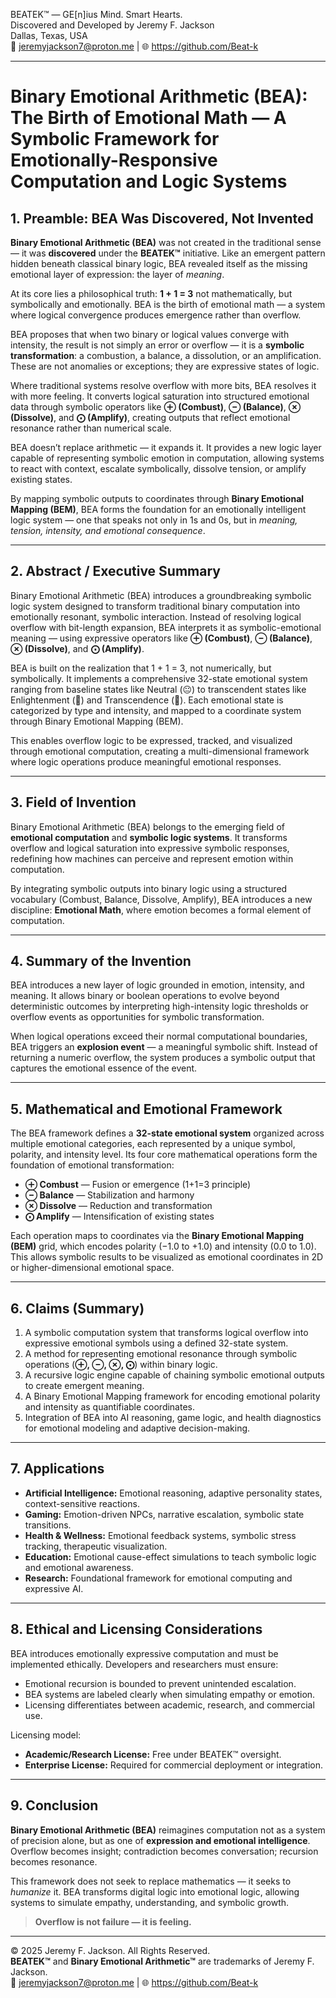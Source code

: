 BEATEK™ — GE[n]ius Mind. Smart Hearts.  
Discovered and Developed by Jeremy F. Jackson  
Dallas, Texas, USA  
📧 jeremyjackson7@proton.me | 🌐 https://github.com/Beat-k

---

# Binary Emotional Arithmetic (BEA): The Birth of Emotional Math — A Symbolic Framework for Emotionally-Responsive Computation and Logic Systems

## 1. Preamble: BEA Was Discovered, Not Invented

**Binary Emotional Arithmetic (BEA)** was not created in the traditional sense — it was **discovered** under the **BEATEK™** initiative. Like an emergent pattern hidden beneath classical binary logic, BEA revealed itself as the missing emotional layer of expression: the layer of *meaning*.

At its core lies a philosophical truth: **1 + 1 = 3** not mathematically, but symbolically and emotionally. BEA is the birth of emotional math — a system where logical convergence produces emergence rather than overflow.

BEA proposes that when two binary or logical values converge with intensity, the result is not simply an error or overflow — it is a **symbolic transformation**: a combustion, a balance, a dissolution, or an amplification. These are not anomalies or exceptions; they are expressive states of logic.

Where traditional systems resolve overflow with more bits, BEA resolves it with more feeling. It converts logical saturation into structured emotional data through symbolic operators like **⊕ (Combust)**, **⊖ (Balance)**, **⊗ (Dissolve)**, and **⨀ (Amplify)**, creating outputs that reflect emotional resonance rather than numerical scale.

BEA doesn’t replace arithmetic — it expands it. It provides a new logic layer capable of representing symbolic emotion in computation, allowing systems to react with context, escalate symbolically, dissolve tension, or amplify existing states.

By mapping symbolic outputs to coordinates through **Binary Emotional Mapping (BEM)**, BEA forms the foundation for an emotionally intelligent logic system — one that speaks not only in 1s and 0s, but in *meaning, tension, intensity, and emotional consequence*.

---

## 2. Abstract / Executive Summary

Binary Emotional Arithmetic (BEA) introduces a groundbreaking symbolic logic system designed to transform traditional binary computation into emotionally resonant, symbolic interaction. Instead of resolving logical overflow with bit-length expansion, BEA interprets it as symbolic-emotional meaning — using expressive operators like **⊕ (Combust)**, **⊖ (Balance)**, **⊗ (Dissolve)**, and **⨀ (Amplify)**.

BEA is built on the realization that 1 + 1 = 3, not numerically, but symbolically. It implements a comprehensive 32-state emotional system ranging from baseline states like Neutral (😐) to transcendent states like Enlightenment (🌅) and Transcendence (🔮). Each emotional state is categorized by type and intensity, and mapped to a coordinate system through Binary Emotional Mapping (BEM).

This enables overflow logic to be expressed, tracked, and visualized through emotional computation, creating a multi-dimensional framework where logic operations produce meaningful emotional responses.

---

## 3. Field of Invention

Binary Emotional Arithmetic (BEA) belongs to the emerging field of **emotional computation** and **symbolic logic systems**. It transforms overflow and logical saturation into expressive symbolic responses, redefining how machines can perceive and represent emotion within computation.

By integrating symbolic outputs into binary logic using a structured vocabulary (Combust, Balance, Dissolve, Amplify), BEA introduces a new discipline: **Emotional Math**, where emotion becomes a formal element of computation.

---

## 4. Summary of the Invention

BEA introduces a new layer of logic grounded in emotion, intensity, and meaning. It allows binary or boolean operations to evolve beyond deterministic outcomes by interpreting high-intensity logic thresholds or overflow events as opportunities for symbolic transformation.

When logical operations exceed their normal computational boundaries, BEA triggers an **explosion event** — a meaningful symbolic shift. Instead of returning a numeric overflow, the system produces a symbolic output that captures the emotional essence of the event.

---

## 5. Mathematical and Emotional Framework

The BEA framework defines a **32-state emotional system** organized across multiple emotional categories, each represented by a unique symbol, polarity, and intensity level. Its four core mathematical operations form the foundation of emotional transformation:

* **⊕ Combust** — Fusion or emergence (1+1=3 principle)
* **⊖ Balance** — Stabilization and harmony
* **⊗ Dissolve** — Reduction and transformation
* **⨀ Amplify** — Intensification of existing states

Each operation maps to coordinates via the **Binary Emotional Mapping (BEM)** grid, which encodes polarity (−1.0 to +1.0) and intensity (0.0 to 1.0). This allows symbolic results to be visualized as emotional coordinates in 2D or higher-dimensional emotional space.

---

## 6. Claims (Summary)

1. A symbolic computation system that transforms logical overflow into expressive emotional symbols using a defined 32-state system.
2. A method for representing emotional resonance through symbolic operations (**⊕, ⊖, ⊗, ⨀**) within binary logic.
3. A recursive logic engine capable of chaining symbolic emotional outputs to create emergent meaning.
4. A Binary Emotional Mapping framework for encoding emotional polarity and intensity as quantifiable coordinates.
5. Integration of BEA into AI reasoning, game logic, and health diagnostics for emotional modeling and adaptive decision-making.

---

## 7. Applications

- **Artificial Intelligence:** Emotional reasoning, adaptive personality states, context-sensitive reactions.
- **Gaming:** Emotion-driven NPCs, narrative escalation, symbolic state transitions.
- **Health & Wellness:** Emotional feedback systems, symbolic stress tracking, therapeutic visualization.
- **Education:** Emotional cause-effect simulations to teach symbolic logic and emotional awareness.
- **Research:** Foundational framework for emotional computing and expressive AI.

---

## 8. Ethical and Licensing Considerations

BEA introduces emotionally expressive computation and must be implemented ethically. Developers and researchers must ensure:

- Emotional recursion is bounded to prevent unintended escalation.  
- BEA systems are labeled clearly when simulating empathy or emotion.  
- Licensing differentiates between academic, research, and commercial use.  

Licensing model:
- **Academic/Research License:** Free under BEATEK™ oversight.  
- **Enterprise License:** Required for commercial deployment or integration.

---

## 9. Conclusion

**Binary Emotional Arithmetic (BEA)** reimagines computation not as a system of precision alone, but as one of **expression and emotional intelligence**. Overflow becomes insight; contradiction becomes conversation; recursion becomes resonance.

This framework does not seek to replace mathematics — it seeks to *humanize* it. BEA transforms digital logic into emotional logic, allowing systems to simulate empathy, understanding, and symbolic growth.

> **Overflow is not failure — it is feeling.**

---

© 2025 Jeremy F. Jackson. All Rights Reserved.  
**BEATEK™** and **Binary Emotional Arithmetic™** are trademarks of Jeremy F. Jackson.  
📧 jeremyjackson7@proton.me | 🌐 https://github.com/Beat-k

